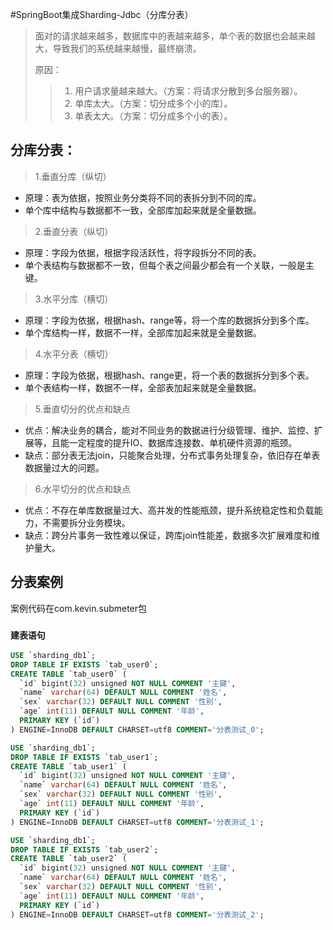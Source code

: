 #SpringBoot集成Sharding-Jdbc（分库分表）

> 面对的请求越来越多，数据库中的表越来越多，单个表的数据也会越来越大，导致我们的系统越来越慢，最终崩溃。
> 
> 原因：
>> 1. 用户请求量越来越大。（方案：将请求分散到多台服务器）。
>> 2. 单库太大。（方案：切分成多个小的库）。
>> 3. 单表太大。（方案：切分成多个小的表）。

## 分库分表：
> 1.垂直分库（纵切）
* 原理：表为依据，按照业务分类将不同的表拆分到不同的库。
* 单个库中结构与数据都不一致，全部库加起来就是全量数据。
> 2.垂直分表（纵切）
* 原理：字段为依据，根据字段活跃性，将字段拆分不同的表。
* 单个表结构与数据都不一致，但每个表之间最少都会有一个关联，一般是主键。
> 3.水平分库（横切）
* 原理：字段为依据，根据hash、range等，将一个库的数据拆分到多个库。
* 单个库结构一样，数据不一样，全部库加起来就是全量数据。
> 4.水平分表（横切）
* 原理：字段为依据，根据hash、range更，将一个表的数据拆分到多个表。
* 单个表结构一样，数据不一样，全部表加起来就是全量数据。
> 5.垂直切分的优点和缺点
* 优点：解决业务的耦合，能对不同业务的数据进行分级管理、维护、监控、扩展等，且能一定程度的提升IO、数据库连接数、单机硬件资源的瓶颈。
* 缺点：部分表无法join，只能聚合处理，分布式事务处理复杂，依旧存在单表数据量过大的问题。
> 6.水平切分的优点和缺点
* 优点：不存在单库数据量过大、高并发的性能瓶颈，提升系统稳定性和负载能力，不需要拆分业务模块。
* 缺点：跨分片事务一致性难以保证，跨库join性能差，数据多次扩展难度和维护量大。


## 分表案例
案例代码在com.kevin.submeter包

### `建表语句`
```sql
USE `sharding_db1`;
DROP TABLE IF EXISTS `tab_user0`;
CREATE TABLE `tab_user0` (
  `id` bigint(32) unsigned NOT NULL COMMENT '主键',
  `name` varchar(64) DEFAULT NULL COMMENT '姓名',
  `sex` varchar(32) DEFAULT NULL COMMENT '性别',
  `age` int(11) DEFAULT NULL COMMENT '年龄',
  PRIMARY KEY (`id`)
) ENGINE=InnoDB DEFAULT CHARSET=utf8 COMMENT='分表测试_0';

USE `sharding_db1`;
DROP TABLE IF EXISTS `tab_user1`;
CREATE TABLE `tab_user1` (
  `id` bigint(32) unsigned NOT NULL COMMENT '主键',
  `name` varchar(64) DEFAULT NULL COMMENT '姓名',
  `sex` varchar(32) DEFAULT NULL COMMENT '性别',
  `age` int(11) DEFAULT NULL COMMENT '年龄',
  PRIMARY KEY (`id`)
) ENGINE=InnoDB DEFAULT CHARSET=utf8 COMMENT='分表测试_1';

USE `sharding_db1`;
DROP TABLE IF EXISTS `tab_user2`;
CREATE TABLE `tab_user2` (
  `id` bigint(32) unsigned NOT NULL COMMENT '主键',
  `name` varchar(64) DEFAULT NULL COMMENT '姓名',
  `sex` varchar(32) DEFAULT NULL COMMENT '性别',
  `age` int(11) DEFAULT NULL COMMENT '年龄',
  PRIMARY KEY (`id`)
) ENGINE=InnoDB DEFAULT CHARSET=utf8 COMMENT='分表测试_2';

```








